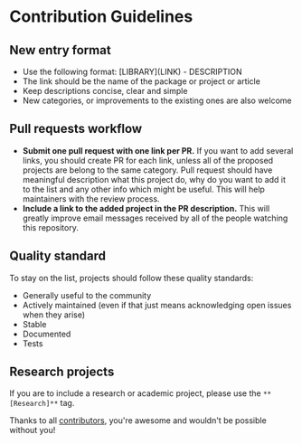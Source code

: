 # Contribution Guidelines

## New entry format

* Use the following format: \[LIBRARY\]\(LINK\) - DESCRIPTION
* The link should be the name of the package or project or article
* Keep descriptions concise, clear and simple
* New categories, or improvements to the existing ones are also welcome

## Pull requests workflow

* **Submit one pull request with one link per PR.** If you want to add several links, you should create PR for each link, unless all of the proposed projects are belong to the same category. Pull request should have meaningful description what this project do, why do you want to add it to the list and any other info which might be useful. This will help maintainers with the review process.
* **Include a link to the added project in the PR description.** This will greatly improve email messages received by all of the people watching this repository.

## Quality standard

To stay on the list, projects should follow these quality standards:

* Generally useful to the community
* Actively maintained (even if that just means acknowledging open issues when they arise)
* Stable
* Documented
* Tests

## Research projects

If you are to include a research or academic project, please use the `**[Research]**` tag.

Thanks to all [contributors](https://github.com/mehdihadeli/awesome-software-architecture/graphs/contributors), you're awesome and wouldn't be possible without you!
